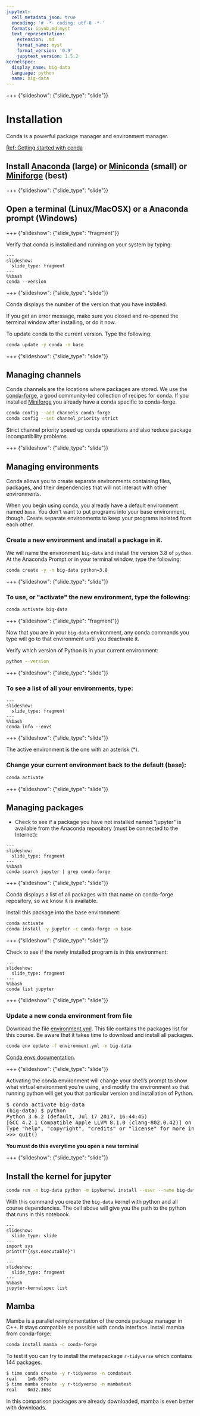 ```yaml
---
jupytext:
  cell_metadata_json: true
  encoding: '# -*- coding: utf-8 -*-'
  formats: ipynb,md:myst
  text_representation:
    extension: .md
    format_name: myst
    format_version: '0.9'
    jupytext_version: 1.5.2
kernelspec:
  display_name: big-data
  language: python
  name: big-data
---
```


+++ {"slideshow": {"slide_type": "slide"}}

# Installation

Conda is a powerful package manager and environment manager.

[Ref: Getting started with conda](https://docs.conda.io/projects/conda/en/latest/user-guide/getting-started.html)

<!-- #region {"slideshow": {"slide_type": "slide"}} -->
##  Install [Anaconda](https://www.anaconda.com/downloads) (large) or [Miniconda](https://conda.io/miniconda.html) (small) or [Miniforge](https://github.com/conda-forge/miniforge/releases) (best)

+++ {"slideshow": {"slide_type": "slide"}}

##  Open a terminal (Linux/MacOSX) or a Anaconda prompt (Windows)

+++ {"slideshow": {"slide_type": "fragment"}}

Verify that conda is installed and running on your system by typing:

```{code-cell} ipython3
---
slideshow:
  slide_type: fragment
---
%%bash
conda --version
```

+++ {"slideshow": {"slide_type": "slide"}}

Conda displays the number of the version that you have installed.

If you get an error message, make sure you closed and re-opened the
terminal window after installing, or do it now. 

To update conda to the current version. Type the following:

```bash
conda update -y conda -n base
```

+++ {"slideshow": {"slide_type": "slide"}}

## Managing channels

Conda channels are the locations where packages are stored. We use the [conda-forge](https://conda-forge.org),
a good community-led collection of recipes for conda. If you installed [Miniforge](https://github.com/conda-forge/miniforge) you already have a conda specific to conda-forge.

```bash
conda config --add channels conda-forge 
conda config --set channel_priority strict
```

Strict channel priority speed up conda operations and also reduce package incompatibility problems.

+++ {"slideshow": {"slide_type": "slide"}}

## Managing environments

Conda allows you to create separate environments containing files, packages,
and their dependencies that will not interact with other environments.

When you begin using conda, you already have a default environment named
``base``. You don't want to put programs into your base environment, though.
Create separate environments to keep your programs isolated from each other.

### Create a new environment and install a package in it.

We will name the environment `big-data` and install the version 3.8 of `python`. At the Anaconda Prompt or in your terminal window, type the following:
```bash
conda create -y -n big-data python=3.8
```

+++ {"slideshow": {"slide_type": "slide"}}

### To use, or "activate" the new environment, type the following:

```bash
conda activate big-data
```

+++ {"slideshow": {"slide_type": "fragment"}}

Now that you are in your ``big-data`` environment, any conda commands you type will go to that environment until you deactivate it.

Verify which version of Python is in your current environment:

```bash
python --version
```

+++ {"slideshow": {"slide_type": "slide"}}

### To see a list of all your environments, type:

```{code-cell} ipython3
---
slideshow:
  slide_type: fragment
---
%%bash
conda info --envs
```

+++ {"slideshow": {"slide_type": "slide"}}

The active environment is the one with an asterisk (*).

### Change your current environment back to the default (base):

```bash
conda activate
```

+++ {"slideshow": {"slide_type": "slide"}}

## Managing packages

- Check to see if a package you have not installed named "jupyter" is available from the Anaconda repository (must be connected to the Internet):

```{code-cell} ipython3
---
slideshow:
  slide_type: fragment
---
%%bash
conda search jupyter | grep conda-forge
```

+++ {"slideshow": {"slide_type": "slide"}}

Conda displays a list of all packages with that name on conda-forge repository, so we know it is available.

Install this package into the base environment:

```bash
conda activate
conda install -y jupyter -c conda-forge -n base
```

+++ {"slideshow": {"slide_type": "slide"}}

Check to see if the newly installed program is in this environment:

```{code-cell} ipython3
---
slideshow:
  slide_type: fragment
---
%%bash
conda list jupyter
```

+++ {"slideshow": {"slide_type": "slide"}}

### Update a new conda environment from file

Download the file [environment.yml](https://raw.githubusercontent.com/pnavaro/big-data/master/environment.yml).
This file contains the packages list for this course. Be aware that it takes time to download and install all packages.

```bash
conda env update -f environment.yml -n big-data
```

[Conda envs documentation](https://conda.io/docs/using/envs.html).

+++ {"slideshow": {"slide_type": "slide"}}

Activating the conda environment will change your shell’s prompt to show what virtual environment you’re using, and modify the environment so that running python will get you that particular version and installation of Python. 
<pre>
$ conda activate big-data
(big-data) $ python
Python 3.6.2 (default, Jul 17 2017, 16:44:45) 
[GCC 4.2.1 Compatible Apple LLVM 8.1.0 (clang-802.0.42)] on darwin
Type "help", "copyright", "credits" or "license" for more information.
>>> quit()
</pre>

**You must do this everytime you open a new terminal**

+++ {"slideshow": {"slide_type": "slide"}}

## Install the kernel for jupyter

```bash
conda run -n big-data python -m ipykernel install --user --name big-data
```

With this command you create the `big-data` kernel with python and all course dependencies.
The cell above will give you the path to the python that runs in this notebook.

```{code-cell} ipython3
---
slideshow:
  slide_type: slide
---
import sys
print(f"{sys.executable}")
```

```{code-cell} ipython3
---
slideshow:
  slide_type: fragment
---
%%bash
jupyter-kernelspec list
```

## Mamba

Mamba is a parallel reimplementation of the conda package manager in C++. It stays compatible as possible with conda interface. Install mamba from conda-forge:
```bash
conda install mamba -c conda-forge
```

To test it you can try to install the metapackage `r-tidyverse` which contains 144 packages.

```bash
$ time conda create -y r-tidyverse -n condatest
real	1m9.057s
$ time mamba create -y r-tidyverse -n mambatest
real	0m32.365s
```
In this comparison packages are already downloaded, mamba is even better with downloads.
